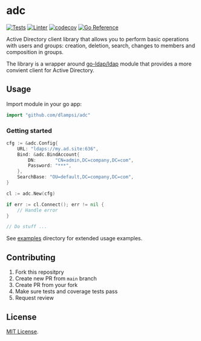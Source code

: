 # adc

[![Tests](https://github.com/dlampsi/adc/actions/workflows/tests.yml/badge.svg)](https://github.com/dlampsi/adc/actions/workflows/tests.yml)
[![Linter](https://github.com/dlampsi/adc/actions/workflows/linter.yml/badge.svg)](https://github.com/dlampsi/adc/actions/workflows/linter.yml)
[![codecov](https://codecov.io/gh/dlampsi/adc/graph/badge.svg?token=6TORMA0YJN)](https://codecov.io/gh/dlampsi/adc)
[![Go Reference](https://pkg.go.dev/badge/github.com/dlampsi/adc.svg)](https://pkg.go.dev/github.com/dlampsi/adc)

Active Directory client library that allows you to perform basic operations with users and groups: creation, deletion, search, changes to members and composition in groups.

The library is a wrapper around  [go-ldap/ldap](https://github.com/go-ldap/ldap) module that provides a more convient client for Active Directory.

## Usage

Import module in your go app:

```go
import "github.com/dlampsi/adc"
```

### Getting started

```go
cfg := &adc.Config{
    URL: "ldaps://my.ad.site:636",
    Bind: &adc.BindAccount{
        DN:       "CN=admin,DC=company,DC=com",
        Password: "***",
    },
    SearchBase: "OU=default,DC=company,DC=com",
}

cl := adc.New(cfg)

if err := cl.Connect(); err != nil {
    // Handle error
}

// Do stuff ...
```

See [examples](examples) directory for extended usage examples.

## Contributing

1. Fork this repositpry
2. Create new PR from `main` branch
2. Create PR from your fork
3. Make sure tests and coverage tests pass
4. Request review

## License

[MIT License](LICENSE).

